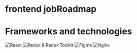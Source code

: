 # frontend jobRoadmap
# Frameworks and technologies
![React](https://img.shields.io/badge/-React-090909?style=for-the-badge&logo=React&logoColor=27A0D9)
![Redux & Redux Toolkit](https://img.shields.io/badge/-Redux-090909?style=for-the-badge&logo=Redux&logoColor=61fae0)
![Figma](https://img.shields.io/badge/-Figma-090909?style=for-the-badge&logo=Figma&logoColor=f08bec)
![Nginx](https://img.shields.io/badge/-Nginx-090909?style=for-the-badge&logo=Nginx&logoColor=1eb018)

